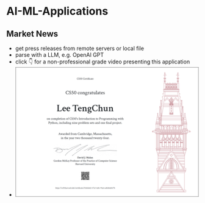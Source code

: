 # AI-ML-Applications

## Market News
- get press releases from remote servers or local file
- parse with a LLM, e.g. OpenAI GPT
- click :point_down: for a non-professional grade video presenting this application
- [![Parsing FOMC statements with LLM](https://github.com/TCLee-tech/AI-ML-Applications/blob/228eb3cc0d32ce1b025458104bca9e3fd1fc609e/Harvard%20CS50P.png)](https://youtu.be/vV7Wz3ramrw)
